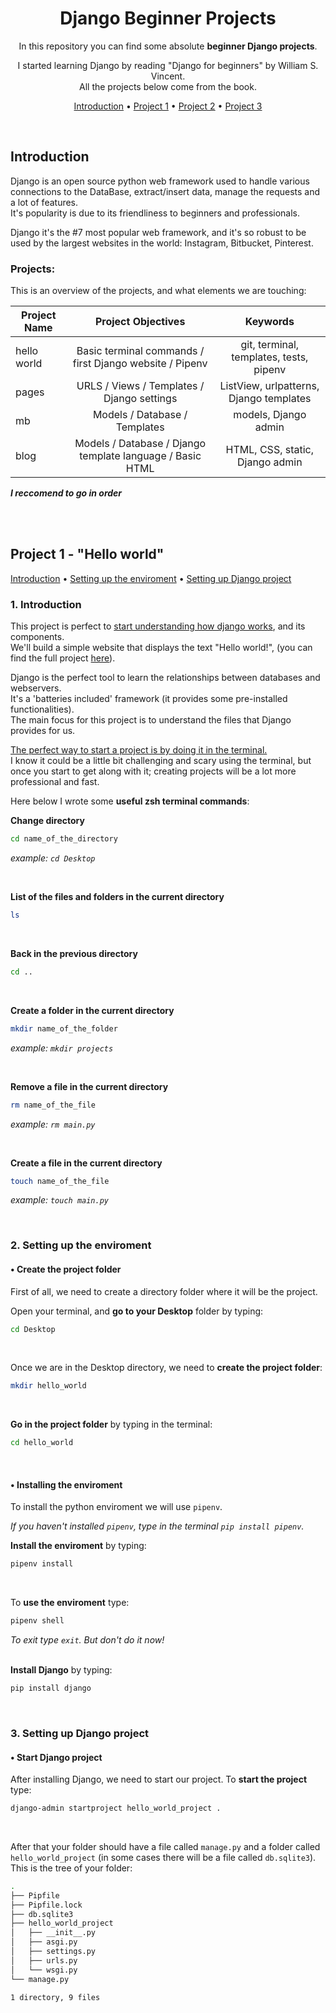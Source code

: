 <div align="center">

# Django Beginner Projects

In this repository you can find some absolute **beginner Django projects**.

I started learning Django by reading "Django for beginners" by William S. Vincent.<br />
All the projects below come from the book.

[Introduction](#introduction) •
[Project 1](#project-1) •
[Project 2](#project-2) •
[Project 3](#project-3)

</div>

<br />

## Introduction
Django is an open source python web framework used to handle various connections to the DataBase, extract/insert data, manage the requests and a lot of features.  
It's popularity is due to its friendliness to beginners and professionals.  

Django it's the #7 most popular web framework, and it's so robust to be used by the largest websites in the world: Instagram, Bitbucket, Pinterest.

### Projects:
This is an overview of the projects, and what elements we are touching:  

| Project Name  | Project Objectives  | Keywords|
| ------------- |:-------------:|:-----------:|
| hello world   | Basic terminal commands / first Django website / Pipenv | git, terminal, templates, tests, pipenv|
| pages         | URLS / Views / Templates / Django settings | ListView, urlpatterns, Django templates |
| mb            | Models / Database / Templates      |models, Django admin|
| blog          | Models / Database / Django template language / Basic HTML | HTML, CSS, static, Django admin |

**_I reccomend to go in order_**

<br />

<br />

## Project 1 - "Hello world"
[Introduction](#introduction) • [Setting up the enviroment](#project-1) • [Setting up Django project](#project-1)
### 1. Introduction
This project is perfect to <ins>start understanding how django works</ins>, and its components.  
We'll build a simple website that displays the text "Hello world!", (you can find the full project [here](#introduction)).  

Django is the perfect tool to learn the relationships between databases and webservers.  
It's a 'batteries included' framework (it provides some pre-installed functionalities).  
The main focus for this project is to understand the files that Django provides for us.  

<ins>The perfect way to start a project is by doing it in the terminal.</ins>  
I know it could be a little bit challenging and scary using the terminal, but once you start to get along with it; creating projects will be a lot more professional and fast.  

Here below I wrote some **useful zsh terminal commands**:  

**Change directory**
```zsh
cd name_of_the_directory
```
_example: `cd Desktop`_

<br />

**List of the files and folders in the current directory**
```zsh
ls
```
<br />

**Back in the previous directory**
```zsh
cd ..
```
<br />

**Create a folder in the current directory**
```zsh
mkdir name_of_the_folder
```
_example: `mkdir projects`_

<br />

**Remove a file in the current directory**
```zsh
rm name_of_the_file
```
_example: `rm main.py`_

<br />

**Create a file in the current directory**
```zsh
touch name_of_the_file
```
_example: `touch main.py`_

<br />


### 2. Setting up the enviroment
####  • Create the project folder
First of all, we need to create a directory folder where it will be the project.

Open your terminal, and **go to your Desktop** folder by typing:
```zsh
cd Desktop
```
<br />

Once we are in the Desktop directory, we need to **create the project folder**:
```zsh
mkdir hello_world
```
<br />

**Go in the project folder** by typing in the terminal:
```zsh
cd hello_world
```
<br />

#### • Installing the enviroment

To install the python enviroment we will use `pipenv`.

_If you haven't installed `pipenv`, type in the terminal `pip install pipenv`._

**Install the enviroment** by typing:
```zsh
pipenv install
```
<br />

To **use the enviroment** type:
```zsh
pipenv shell
```
_To exit type `exit`. But don't do it now!_  
<br />

**Install Django** by typing:
```zsh
pip install django
```
<br />

### 3. Setting up Django project
#### • Start Django project
After installing Django, we need to start our project.
To **start the project** type:
```zsh
django-admin startproject hello_world_project .
```
<br />

After that your folder should have a file called `manage.py` and a folder called `hello_world_project` (in some cases there will be a file called `db.sqlite3`).
This is the tree of your folder:
```zsh
.
├── Pipfile
├── Pipfile.lock
├── db.sqlite3
├── hello_world_project
│   ├── __init__.py
│   ├── asgi.py
│   ├── settings.py
│   ├── urls.py
│   └── wsgi.py
└── manage.py

1 directory, 9 files
```
